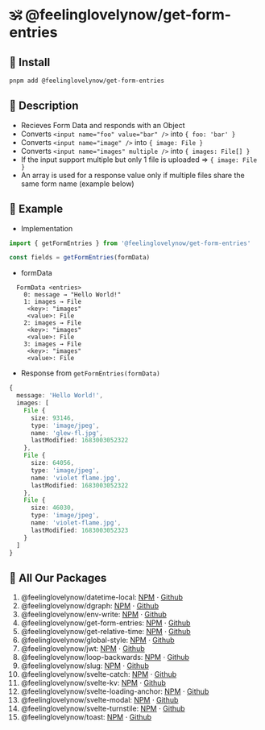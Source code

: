 # 🕉 @feelinglovelynow/get-form-entries


## 💎 Install
```bash
pnpm add @feelinglovelynow/get-form-entries
```


## 🙏 Description
* Recieves Form Data and responds with an Object
* Converts `<input name="foo" value="bar" />` into `{ foo: 'bar' }`
* Converts `<input name="image" />` into `{ image: File }`
* Converts `<input name="images" multiple />` into `{ images: File[] }`
* If the input support multiple but only 1 file is uploaded => `{ image: File }`
* An array is used for a response value only if multiple files share the same form name (example below)


## 💚 Example
* Implementation
```ts
import { getFormEntries } from '@feelinglovelynow/get-form-entries'

const fields = getFormEntries(formData)
```
* formData
```
  FormData <entries>
    0: message → "Hello World!"
​​    1: images → File
​​​     <key>: "images"
​​​     <value>: File
​​    2: images → File
​​​     <key>: "images"
​​​     <value>: File
​​    3: images → File
​​​     <key>: "images"
​​     <value>: File
```
* Response from `getFormEntries(formData)`
```ts
{
  message: 'Hello World!',
  images: [
    File {
      size: 93146,
      type: 'image/jpeg',
      name: 'glew-fl.jpg',
      lastModified: 1683003052322
    },
    File {
      size: 64056,
      type: 'image/jpeg',
      name: 'violet flame.jpg',
      lastModified: 1683003052322
    },
    File {
      size: 46030,
      type: 'image/jpeg',
      name: 'violet-flame.jpg',
      lastModified: 1683003052323
    }
  ]
}
```


## 🎁 All Our Packages
1. @feelinglovelynow/datetime-local: [NPM](https://www.npmjs.com/package/@feelinglovelynow/datetime-local) ⋅ [Github](https://github.com/feelinglovelynow/datetime-local)
1. @feelinglovelynow/dgraph: [NPM](https://www.npmjs.com/package/@feelinglovelynow/dgraph) ⋅ [Github](https://github.com/feelinglovelynow/dgraph)
1. @feelinglovelynow/env-write: [NPM](https://www.npmjs.com/package/@feelinglovelynow/env-write) ⋅ [Github](https://github.com/feelinglovelynow/env-write)
1. @feelinglovelynow/get-form-entries: [NPM](https://www.npmjs.com/package/@feelinglovelynow/get-form-entries) ⋅ [Github](https://github.com/feelinglovelynow/get-form-entries)
1. @feelinglovelynow/get-relative-time: [NPM](https://www.npmjs.com/package/@feelinglovelynow/get-relative-time) ⋅ [Github](https://github.com/feelinglovelynow/get-relative-time)
1. @feelinglovelynow/global-style: [NPM](https://www.npmjs.com/package/@feelinglovelynow/global-style) ⋅ [Github](https://github.com/feelinglovelynow/global-style)
1. @feelinglovelynow/jwt: [NPM](https://www.npmjs.com/package/@feelinglovelynow/jwt) ⋅ [Github](https://github.com/feelinglovelynow/jwt)
1. @feelinglovelynow/loop-backwards: [NPM](https://www.npmjs.com/package/@feelinglovelynow/loop-backwards) ⋅ [Github](https://github.com/feelinglovelynow/loop-backwards)
1. @feelinglovelynow/slug: [NPM](https://www.npmjs.com/package/@feelinglovelynow/slug) ⋅ [Github](https://github.com/feelinglovelynow/slug)
1. @feelinglovelynow/svelte-catch: [NPM](https://www.npmjs.com/package/@feelinglovelynow/svelte-catch) ⋅ [Github](https://github.com/feelinglovelynow/svelte-catch)
1. @feelinglovelynow/svelte-kv: [NPM](https://www.npmjs.com/package/@feelinglovelynow/svelte-kv) ⋅ [Github](https://github.com/feelinglovelynow/svelte-kv)
1. @feelinglovelynow/svelte-loading-anchor: [NPM](https://www.npmjs.com/package/@feelinglovelynow/svelte-loading-anchor) ⋅ [Github](https://github.com/feelinglovelynow/svelte-loading-anchor)
1. @feelinglovelynow/svelte-modal: [NPM](https://www.npmjs.com/package/@feelinglovelynow/svelte-modal) ⋅ [Github](https://github.com/feelinglovelynow/svelte-modal)
1. @feelinglovelynow/svelte-turnstile: [NPM](https://www.npmjs.com/package/@feelinglovelynow/svelte-turnstile) ⋅ [Github](https://github.com/feelinglovelynow/svelte-turnstile)
1. @feelinglovelynow/toast: [NPM](https://www.npmjs.com/package/@feelinglovelynow/toast) ⋅ [Github](https://github.com/feelinglovelynow/toast)
